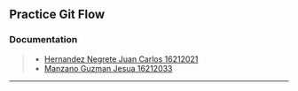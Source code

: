 ## Practice Git Flow

### Documentation
> * [Hernandez Negrete Juan Carlos 16212021](https://github.com/JesuaMG/BigData/blob/Unit_1/Unit1/Practices/Practice_Git_Flow/Practica_GitFlow.pdf)
> * [Manzano Guzman Jesua 16212033]()

_____